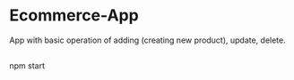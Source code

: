 # Ecommerce-App
App with basic operation of adding (creating new product), update, delete.

##
npm start
